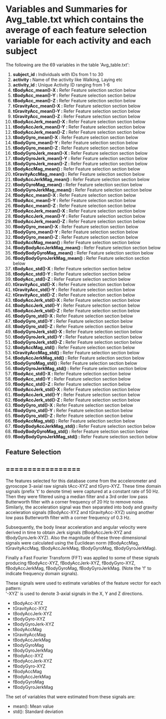 # Variables and Summaries for Avg_table.txt which contains the average of each feature selection variable for each activity and each subject

The following are the 69 variables in the table 'Avg_table.txt':

<ol>		
<li>	<b>subject_id : </b>	Individuals with IDs from 1 to 30
<li>	<b>activity : </b>	Name of the activity like Walking, Laying etc
<li>	<b>activity_id : </b>	Unique Activity ID ranging from 1-6 
<li>	<b>tBodyAcc_mean()-X : </b>	Refer Feature selection section below
<li>	<b>tBodyAcc_mean()-Y : </b>	Refer Feature selection section below
<li>	<b>tBodyAcc_mean()-Z : </b>	Refer Feature selection section below
<li>	<b>tGravityAcc_mean()-X : </b>	Refer Feature selection section below
<li>	<b>tGravityAcc_mean()-Y : </b>	Refer Feature selection section below
<li>	<b>tGravityAcc_mean()-Z : </b>	Refer Feature selection section below
<li>	<b>tBodyAccJerk_mean()-X : </b>	Refer Feature selection section below
<li>	<b>tBodyAccJerk_mean()-Y : </b>	Refer Feature selection section below
<li>	<b>tBodyAccJerk_mean()-Z : </b>	Refer Feature selection section below
<li>	<b>tBodyGyro_mean()-X : </b>	Refer Feature selection section below
<li>	<b>tBodyGyro_mean()-Y : </b>	Refer Feature selection section below
<li>	<b>tBodyGyro_mean()-Z : </b>	Refer Feature selection section below
<li>	<b>tBodyGyroJerk_mean()-X : </b>	Refer Feature selection section below
<li>	<b>tBodyGyroJerk_mean()-Y : </b>	Refer Feature selection section below
<li>	<b>tBodyGyroJerk_mean()-Z : </b>	Refer Feature selection section below
<li>	<b>tBodyAccMag_mean() : </b>	Refer Feature selection section below
<li>	<b>tGravityAccMag_mean() : </b>	Refer Feature selection section below
<li>	<b>tBodyAccJerkMag_mean() : </b>	Refer Feature selection section below
<li>	<b>tBodyGyroMag_mean() : </b>	Refer Feature selection section below
<li>	<b>tBodyGyroJerkMag_mean() : </b>	Refer Feature selection section below
<li>	<b>fBodyAcc_mean()-X : </b>	Refer Feature selection section below
<li>	<b>fBodyAcc_mean()-Y : </b>	Refer Feature selection section below
<li>	<b>fBodyAcc_mean()-Z : </b>	Refer Feature selection section below
<li>	<b>fBodyAccJerk_mean()-X : </b>	Refer Feature selection section below
<li>	<b>fBodyAccJerk_mean()-Y : </b>	Refer Feature selection section below
<li>	<b>fBodyAccJerk_mean()-Z : </b>	Refer Feature selection section below
<li>	<b>fBodyGyro_mean()-X : </b>	Refer Feature selection section below
<li>	<b>fBodyGyro_mean()-Y : </b>	Refer Feature selection section below
<li>	<b>fBodyGyro_mean()-Z : </b>	Refer Feature selection section below
<li>	<b>fBodyAccMag_mean() : </b>	Refer Feature selection section below
<li>	<b>fBodyBodyAccJerkMag_mean() : </b>	Refer Feature selection section below
<li>	<b>fBodyBodyGyroMag_mean() : </b>	Refer Feature selection section below
<li>	<b>fBodyBodyGyroJerkMag_mean() : </b>	Refer Feature selection section below
<li>	<b>tBodyAcc_std()-X : </b>	Refer Feature selection section below
<li>	<b>tBodyAcc_std()-Y : </b>	Refer Feature selection section below
<li>	<b>tBodyAcc_std()-Z : </b>	Refer Feature selection section below
<li>	<b>tGravityAcc_std()-X : </b>	Refer Feature selection section below
<li>	<b>tGravityAcc_std()-Y : </b>	Refer Feature selection section below
<li>	<b>tGravityAcc_std()-Z : </b>	Refer Feature selection section below
<li>	<b>tBodyAccJerk_std()-X : </b>	Refer Feature selection section below
<li>	<b>tBodyAccJerk_std()-Y : </b>	Refer Feature selection section below
<li>	<b>tBodyAccJerk_std()-Z : </b>	Refer Feature selection section below
<li>	<b>tBodyGyro_std()-X : </b>	Refer Feature selection section below
<li>	<b>tBodyGyro_std()-Y : </b>	Refer Feature selection section below
<li>	<b>tBodyGyro_std()-Z : </b>	Refer Feature selection section below
<li>	<b>tBodyGyroJerk_std()-X : </b>	Refer Feature selection section below
<li>	<b>tBodyGyroJerk_std()-Y : </b>	Refer Feature selection section below
<li>	<b>tBodyGyroJerk_std()-Z : </b>	Refer Feature selection section below
<li>	<b>tBodyAccMag_std() : </b>	Refer Feature selection section below
<li>	<b>tGravityAccMag_std() : </b>	Refer Feature selection section below
<li>	<b>tBodyAccJerkMag_std() : </b>	Refer Feature selection section below
<li>	<b>tBodyGyroMag_std() : </b>	Refer Feature selection section below
<li>	<b>tBodyGyroJerkMag_std() : </b>	Refer Feature selection section below
<li>	<b>fBodyAcc_std()-X : </b>	Refer Feature selection section below
<li>	<b>fBodyAcc_std()-Y : </b>	Refer Feature selection section below
<li>	<b>fBodyAcc_std()-Z : </b>	Refer Feature selection section below
<li>	<b>fBodyAccJerk_std()-X : </b>	Refer Feature selection section below
<li>	<b>fBodyAccJerk_std()-Y : </b>	Refer Feature selection section below
<li>	<b>fBodyAccJerk_std()-Z : </b>	Refer Feature selection section below
<li>	<b>fBodyGyro_std()-X : </b>	Refer Feature selection section below
<li>	<b>fBodyGyro_std()-Y : </b>	Refer Feature selection section below
<li>	<b>fBodyGyro_std()-Z : </b>	Refer Feature selection section below
<li>	<b>fBodyAccMag_std() : </b>	Refer Feature selection section below
<li>	<b>fBodyBodyAccJerkMag_std() : </b>	Refer Feature selection section below
<li>	<b>fBodyBodyGyroMag_std() : </b>	Refer Feature selection section below
<li>	<b>fBodyBodyGyroJerkMag_std() : </b>	Refer Feature selection section below
</ol>		

## Feature Selection 
## =================

The features selected for this database come from the accelerometer and gyroscope 3-axial raw signals tAcc-XYZ and tGyro-XYZ. These time domain signals (prefix 't' to denote time) were captured at a constant rate of 50 Hz. Then they were filtered using a median filter and a 3rd order low pass Butterworth filter with a corner frequency of 20 Hz to remove noise. Similarly, the acceleration signal was then separated into body and gravity acceleration signals (tBodyAcc-XYZ and tGravityAcc-XYZ) using another low pass Butterworth filter with a corner frequency of 0.3 Hz. 

Subsequently, the body linear acceleration and angular velocity were derived in time to obtain Jerk signals (tBodyAccJerk-XYZ and tBodyGyroJerk-XYZ). Also the magnitude of these three-dimensional signals were calculated using the Euclidean norm (tBodyAccMag, tGravityAccMag, tBodyAccJerkMag, tBodyGyroMag, tBodyGyroJerkMag). 

Finally a Fast Fourier Transform (FFT) was applied to some of these signals producing fBodyAcc-XYZ, fBodyAccJerk-XYZ, fBodyGyro-XYZ, fBodyAccJerkMag, fBodyGyroMag, fBodyGyroJerkMag. (Note the 'f' to indicate frequency domain signals). 

These signals were used to estimate variables of the feature vector for each pattern:  
'-XYZ' is used to denote 3-axial signals in the X, Y and Z directions.

- tBodyAcc-XYZ
- tGravityAcc-XYZ
- tBodyAccJerk-XYZ
- tBodyGyro-XYZ
- tBodyGyroJerk-XYZ
- tBodyAccMag
- tGravityAccMag
- tBodyAccJerkMag
- tBodyGyroMag
- tBodyGyroJerkMag
- fBodyAcc-XYZ
- fBodyAccJerk-XYZ
- fBodyGyro-XYZ
- fBodyAccMag
- fBodyAccJerkMag
- fBodyGyroMag
- fBodyGyroJerkMag

The set of variables that were estimated from these signals are: 

- mean(): Mean value
- std(): Standard deviation

